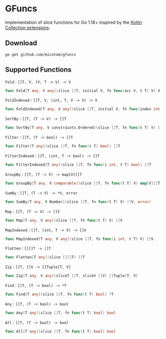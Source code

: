 # GFuncs

Implementation of slice functions for Go 1.18+ inspired by the [Kotlin Collection extensions](https://kotlinlang.org/docs/collection-operations.html).

## Download

```
go get github.com/micotom/gfuncs
```

## Supported Functions

`Fold` : `[]T, V, (V, T -> V) -> V`
```go 
func Fold[T any, V any](slice []T, initial V, fn func(acc V, t T) V) V
```

`FoldIndexed` : `[]T, V, (int, T, V -> V) -> V`
```go
func FoldIndexed[T any, V any](slice []T, initial V, fn func(index int, acc V, t T) V) V
```

`SortBy` : `[]T, (T -> V) -> []T`
```go
func SortBy[T any, V constraints.Ordered](slice []T, fn func(t T) V) []T
```

`Filter` : `[]T, (T -> bool) -> []T`
```go
func Filter[T any](slice []T, fn func(t T) bool) []T
```

`FilterIndexed` : `[]T, (int, T -> bool) -> []T`
```go
func FilterIndexed[T any](slice []T, fn func(i int, t T) bool) []T
```

`GroupBy` : `[]T, (T -> V) -> map[V][]T`
```go
func GroupBy[T any, V comparable](slice []T, fn func(t T) V) map[V][]T
```

`SumBy` : `[]T, (T -> V) -> *V, error`
```go
func SumBy[T any, V Number](slice []T, fn func(t T) V) (*V, error)
```

`Map` : `[]T, (T -> V) -> []V`
```go
func Map[T any, V any](slice []T, fn func(t T) V) []V
```

`MapIndexed` : `[]T, (int, T -> V) -> []V`
```go
func MapIndexed[T any, V any](slice []T, fn func(i int, t T) V) []V 
```

`Flatten` : `[][]T -> []T`
```go
func Flatten[T any](slice [][]T) []T
```

`Zip` : `[]T, []V -> []Tuple[T, V]`
```go
func Zip[T any, V any](sliceT []T, sliceV []V) []Tuple[T, V]
```

`Find` : `[]T, (T -> bool) -> *T`
```go
func Find[T any](slice []T, fn func(t T) bool) *T
```

`Any` : `[]T, (T -> bool) -> bool`
```go
func Any[T any](slice []T, fn func(t T) bool) bool
```

`All` : `[]T, (T -> bool) -> bool`
```go
func All[T any](slice []T, fn func(t T) bool) bool
```